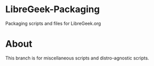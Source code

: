 # LibreGeek-Packaging
Packaging scripts and files for LibreGeek.org

# About
This branch is for miscellaneous scripts and distro-agnostic scripts.
